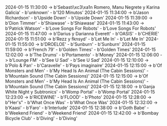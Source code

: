 2024-01-15 11:30:00 -> b'Sebasti\xc3\xa1n Romero, Manu Negrete y Karina Galicia' - b'unknown' - b'120 Minutos'
2024-01-15 11:34:00 -> b'Jason Richardson' - b'Upside Down' - b'Upside Down'
2024-01-15 11:39:00 -> b'Dion Timmer' - b'Shiawase' - b'Shiawase'
2024-01-15 11:43:00 -> b'Patrick Watson' - b'Love Songs For Robots' - b'Love Songs For Robots'
2024-01-15 11:47:00 -> b'Darius y Darianna Everett' - b'OASIS' - b'CHERIE'
2024-01-15 11:51:00 -> b'Rezz y fknsyd' - b'Let Me In' - b'Let Me In'
2024-01-15 11:55:00 -> b'DROELOE' - b'Sunburn' - b'Sunburn'
2024-01-15 11:59:00 -> b'French 79' - b'Golden Times' - b'Golden Times'
2024-01-15 12:02:00 -> b'The Drums' - b'Portamento' - b'Money'
2024-01-15 12:06:00 -> b'Lounge FM' - b'See U Sad' - b'See U Sad'
2024-01-15 12:10:00 -> b'Polo & Pan' - b'Caravelle' - b'Pays imaginaire'
2024-01-15 12:15:00 -> b'Of Monsters and Men' - b'My Head Is An Animal (The Cabin Sessions)' - b'Mountain Sound (The Cabin Sessions)'
2024-01-15 12:15:00 -> b'Of Monsters and Men' - b'My Head Is An Animal (The Cabin Sessions)' - b'Mountain Sound (The Cabin Sessions)'
2024-01-15 12:18:00 -> b'Ganja White Night y Subtronics' - b'Womp Portal' - b'Womp Portal'
2024-01-15 12:23:00 -> b'RICEWINE' - b'FLOOD' - b'Photo'
2024-01-15 12:28:00 -> b"Her's" - b'What Once Was' - b'What Once Was'
2024-01-15 12:32:00 -> b'Kaasi' - b'Faro' - b'Interlude'
2024-01-15 12:38:00 -> b'Goth Babe' - b'Weekend Friend' - b'Weekend Friend'
2024-01-15 12:42:00 -> b'Bombay Bicycle Club' - b'Diving' - b'Diving'
